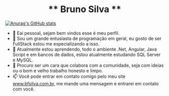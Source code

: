 <h1 align="center">** Bruno Silva **</h1>

[![Anurag's GitHub stats](https://github-readme-stats.vercel.app/api@brunofsilva1989anuraghazra)](https://github.com/anuraghazra/github-readme-stats)


- 👋 Eai pessoal, sejam bem vindos esse é meu perfil.
- 👀 Sou um grande entusiasta de programação em geral, eu gosto de ser FullStack estou me especializando a isso.
- 🌱 Atualmente estou aprendendo, todo o ambiente .Net, Angular, Java Script e em bancos de dados, estou atualmente estudando SQL Server e MySQL.
- 💞️ Procuro ser um cara que colabora com a comunidade, seja com ideias ou o bom e velho trabalho honesto e limpo.
- 📫 Você pode entrar em contato comigo pelo meu site www.bfsilva.com.br, me mande uma mensagem e entrarei em contato com você.


<!---
brunofsilva1989/brunofsilva1989 é um repositório ✨ especial ✨ porque seu `README.md` (este arquivo) aparece no seu perfil do GitHub.
Você pode clicar no link Visualizar para dar uma olhada nas suas alterações.
--->
